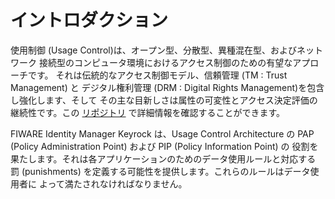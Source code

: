 # イントロダクション

使用制御 (Usage Control)は、オープン型、分散型、異種混在型、およびネットワーク
接続型のコンピュータ環境におけるアクセス制御のための有望なアプローチです。 
それは伝統的なアクセス制御モデル、信頼管理 (TM : Trust Management) と
デジタル権利管理 (DRM : Digital Rights Management)を包含し強化します、そして
その主な目新しさは属性の可変性とアクセス決定評価の継続性です。この
[リポジトリ](https://github.com/ging/fiware-usage-control)
で詳細情報を確認することができます。

FIWARE Identity Manager Keyrock は、Usage Control Architecture の
PAP (Policy Administration Point) および PIP (Policy Information Point) の
役割を果たします。それは各アプリケーションのためのデータ使用ルールと対応する
罰 (punishments) を定義する可能性を提供します。これらのルールはデータ使用者に
よって満たされなければなりません。

